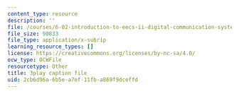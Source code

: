 ```yaml
---
content_type: resource
description: ''
file: /courses/6-02-introduction-to-eecs-ii-digital-communication-systems-fall-2012/2cb6d96a6b5ea7ef11fba869f9dceffd_y02p8znNAKk.srt
file_size: 90833
file_type: application/x-subrip
learning_resource_types: []
license: https://creativecommons.org/licenses/by-nc-sa/4.0/
ocw_type: OCWFile
resourcetype: Other
title: 3play caption file
uid: 2cb6d96a-6b5e-a7ef-11fb-a869f9dceffd
---
```

